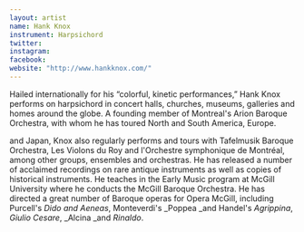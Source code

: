 ```yaml
---
layout: artist
name: Hank Knox
instrument: Harpsichord
twitter:
instagram:
facebook:
website: "http://www.hankknox.com/"
---
```


Hailed internationally for his “colorful, kinetic performances,” Hank Knox performs on harpsichord in concert halls, churches, museums, galleries and homes around the globe. A founding member of Montreal's Arion Baroque Orchestra, with whom he has toured North and South America, Europe.

and Japan, Knox also regularly performs and tours with Tafelmusik Baroque Orchestra, Les Violons du Roy and l'Orchestre symphonique de Montréal, among other groups, ensembles and orchestras. He has released a number of acclaimed recordings on rare antique instruments as well as copies of historical instruments. He teaches in the Early Music program at McGill University where he conducts the McGill Baroque Orchestra. He has directed a great number of Baroque operas for Opera McGill, including Purcell's _Dido and Aeneas_, Monteverdi's _Poppea _and Handel's _Agrippina_, _Giulio Cesare_, _Alcina _and _Rinaldo_.